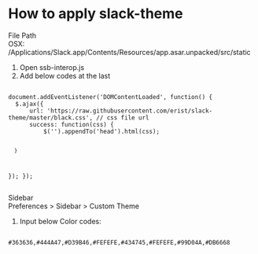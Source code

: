 <h1>How to apply slack-theme</h1>

File Path<br>
  OSX: /Applications/Slack.app/Contents/Resources/app.asar.unpacked/src/static

1. Open ssb-interop.js
2. Add below codes at the last

<pre><code>
document.addEventListener('DOMContentLoaded', function() {
  $.ajax({
      url: 'https://raw.githubusercontent.com/erist/slack-theme/master/black.css', // css file url
      success: function(css) {
          $('<style></style>').appendTo('head').html(css);
      }   
  });
});
</code></pre>

Sidebar<br>
  Preferences > Sidebar > Custom Theme
  
1. Input below Color codes:
<pre><code>
#363636,#444A47,#D39B46,#FEFEFE,#434745,#FEFEFE,#99D04A,#DB6668
</code></pre>
